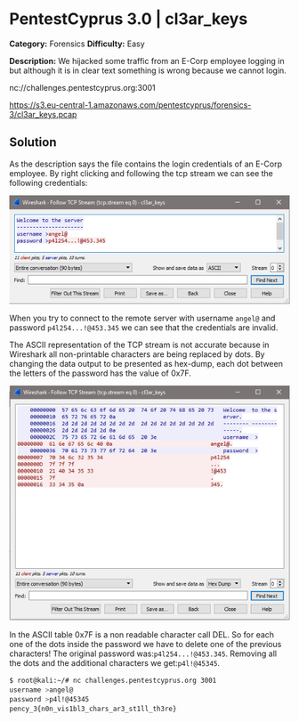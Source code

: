# PentestCyprus 3.0 | cl3ar_keys

**Category:** Forensics **Difficulty:** Easy

**Description:** We hijacked some traffic from an E-Corp employee logging in but although it is in clear text something is wrong because we cannot login.

nc://challenges.pentestcyprus.org:3001

https://s3.eu-central-1.amazonaws.com/pentestcyprus/forensics-3/cl3ar_keys.pcap

## Solution
As the description says the file contains the login credentials of an E-Corp employee. By right clicking and following the tcp stream we can see the following credentials:

![Tcp Stream](https://github.com/Sikkis/ctf-writeups/blob/master/2017/pentestcyprus3.0/Forensics/cl3ar_keys/images/tcp-stream.png)

When you try to connect to the remote server with username `angel@` and password `p4l254...!@453.345` we can see that the credentials are invalid.

The ASCII representation of the TCP stream is not accurate because in Wireshark all non-printable characters are being replaced by dots. By changing the data output to be presented as hex-dump, each dot between the letters of the password has the value of 0x7F. 

![Tcp Stream Hex](https://github.com/Sikkis/ctf-writeups/blob/master/2017/pentestcyprus3.0/Forensics/cl3ar_keys/images/tcp-stream-hex.png)

In the ASCII table 0x7F is a non readable character call DEL. So for each one of the dots inside the password we have to delete one of the previous characters! The original password was:`p4l254...!@453.345`. Removing all the dots and the additional characters we get:`p4l!@45345`.
```bash
$ root@kali:~/# nc challenges.pentestcyprus.org 3001
username >angel@
password >p4l!@45345
pency_3{n0n_vis1bl3_chars_ar3_st1ll_th3re}
```